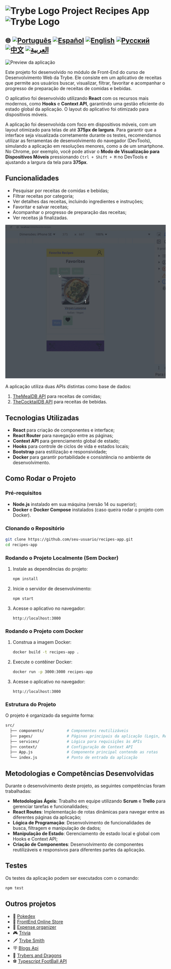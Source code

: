 # <img src="https://agenciars.com.br/wp-content/uploads/2022/06/Trybe.png" alt="Trybe Logo" width="52" height="30" /> Project Recipes App <img src="https://agenciars.com.br/wp-content/uploads/2022/06/Trybe.png" alt="Trybe Logo" width="52" height="30" />


## 🌐 [![Português](https://img.shields.io/badge/Português-green)](https://github.com/SamuelRocha91/ProjectRecipesApp/blob/main/README.md) [![Español](https://img.shields.io/badge/Español-yellow)](https://github.com/SamuelRocha91/ProjectRecipesApp/blob/main/README_es.md) [![English](https://img.shields.io/badge/English-blue)](https://github.com/SamuelRocha91/ProjectRecipesApp/blob/main/README_en.md) [![Русский](https://img.shields.io/badge/Русский-lightgrey)](https://github.com/SamuelRocha91/ProjectRecipesApp/blob/main/README_ru.md) [![中文](https://img.shields.io/badge/中文-red)](https://github.com/SamuelRocha91/ProjectRecipesApp/blob/main/README_ch.md) [![العربية](https://img.shields.io/badge/العربية-orange)](https://github.com/SamuelRocha91/ProjectRecipesApp/blob/main/README_ar.md)

![Preview da aplicação](./public/recipesAppOne.gif)


Este projeto foi desenvolvido no módulo de Front-End do curso de Desenvolvimento Web da Trybe. Ele consiste em um aplicativo de receitas que permite aos usuários buscar, visualizar, filtrar, favoritar e acompanhar o progresso de preparação de receitas de comidas e bebidas.

O aplicativo foi desenvolvido utilizando **React** com os recursos mais modernos, como **Hooks** e **Context API**, garantindo uma gestão eficiente do estado global da aplicação. O layout do aplicativo foi otimizado para dispositivos móveis.

A aplicação foi desenvolvida com foco em dispositivos móveis, com um layout otimizado para telas de até **375px de largura**. Para garantir que a interface seja visualizada corretamente durante os testes, recomendamos utilizar as ferramentas de desenvolvimento do navegador (DevTools), simulando a aplicação em resoluções menores, como a de um smartphone. No Chrome, por exemplo, você pode ativar o **Modo de Visualização para Dispositivos Móveis** pressionando `Ctrl + Shift + M` no DevTools e ajustando a largura da tela para **375px**.

## Funcionalidades

- Pesquisar por receitas de comidas e bebidas;
- Filtrar receitas por categoria;
- Ver detalhes das receitas, incluindo ingredientes e instruções;
- Favoritar e salvar receitas;
- Acompanhar o progresso de preparação das receitas;
- Ver receitas já finalizadas.

![Preview da aplicação](./public/recipesAppTwo.gif)

A aplicação utiliza duas APIs distintas como base de dados:

1. [TheMealDB API](https://www.themealdb.com/api.php) para receitas de comidas;
2. [TheCocktailDB API](https://www.thecocktaildb.com/api.php) para receitas de bebidas.

## Tecnologias Utilizadas

- **React** para criação de componentes e interface;
- **React Router** para navegação entre as páginas;
- **Context API** para gerenciamento global de estado;
- **Hooks** para controle de ciclos de vida e estados locais;
- **Bootstrap** para estilização e responsividade;
- **Docker** para garantir portabilidade e consistência no ambiente de desenvolvimento.

## Como Rodar o Projeto

### Pré-requisitos

- **Node.js** instalado em sua máquina (versão 14 ou superior);
- **Docker** e **Docker Compose** instalados (caso queira rodar o projeto com Docker).

### Clonando o Repositório

```bash
git clone https://github.com/seu-usuario/recipes-app.git
cd recipes-app
```

### Rodando o Projeto Localmente (Sem Docker)

1. Instale as dependências do projeto:

   ```bash
   npm install
   ```

2. Inicie o servidor de desenvolvimento:

   ```bash
   npm start
   ```

3. Acesse o aplicativo no navegador:

   ```
   http://localhost:3000
   ```

### Rodando o Projeto com Docker

1. Construa a imagem Docker:

   ```bash
   docker build -t recipes-app .
   ```

2. Execute o contêiner Docker:

   ```bash
   docker run -p 3000:3000 recipes-app
   ```

3. Acesse o aplicativo no navegador:

   ```
   http://localhost:3000
   ```

### Estrutura do Projeto

O projeto é organizado da seguinte forma:

```bash
src/
  ├── components/          # Componentes reutilizáveis
  ├── pages/               # Páginas principais da aplicação (Login, Receitas, Favoritos, Perfil, etc.)
  ├── services/            # Lógica para requisições às APIs
  ├── context/             # Configuração de Context API
  ├── App.js               # Componente principal contendo as rotas
  └── index.js             # Ponto de entrada da aplicação
```

## Metodologias e Competências Desenvolvidas

Durante o desenvolvimento deste projeto, as seguintes competências foram trabalhadas:

- **Metodologias Ágeis**: Trabalho em equipe utilizando **Scrum** e **Trello** para gerenciar tarefas e funcionalidades;
- **React Routes**: Implementação de rotas dinâmicas para navegar entre as diferentes páginas da aplicação;
- **Lógica de Programação**: Desenvolvimento de funcionalidades de busca, filtragem e manipulação de dados;
- **Manipulação de Estado**: Gerenciamento de estado local e global com Hooks e Context API;
- **Criação de Componentes**: Desenvolvimento de componentes reutilizáveis e responsivos para diferentes partes da aplicação.

## Testes

Os testes da aplicação podem ser executados com o comando:

```bash
npm test
```

## Outros projetos

- 🐣 [Pokedex](https://github.com/SamuelRocha91/pokedex)
- 🏪 [FrontEnd Online Store](https://github.com/SamuelRocha91/project-frontend-online-store)
- 👛 [Expense organizer](https://github.com/SamuelRocha91/project-trybewallet)
- 🎮 [Trivia](https://github.com/SamuelRocha91/trivia_game)
- 🗡️ [Trybe Smith](https://github.com/SamuelRocha91/TrybeSmith)
- 🪧 [Blogs Api](https://github.com/SamuelRocha91/BlogsApi)
- 🐉 [Trybers and Dragons](https://github.com/SamuelRocha91/trybeAndDragons)
- ⚽ [Typescript FootBall API](https://github.com/SamuelRocha91/trybeFutebolClube)
